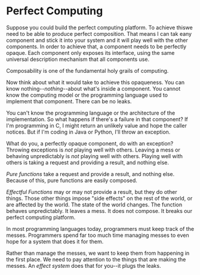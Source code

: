 # Perfect Computing

Suppose you could build the perfect computing platform.
To achieve thiswe need to be able to produce perfect composition.
That means I can tak eany component and stick it into your system and it will play well with the other components.
In order to achieve that, a component needs to be perfectly opaque.
Each component only exposes its interface, using the same universal description mechanism that all components use.

Composability is one of the fundamental holy grails of computing.

Now think about what it would take to achieve this opaqueness.
You can know nothing--*nothing*--about what's inside a component.
You cannot know the computing model or the programming language used to implement that component.
There can be no leaks.

You can't know the programming language or the architecture of the implementation.
So what happens if there's a failure in that component?
If I'm programming in C, I might return an unlikely value and hope the caller notices.
But if I'm coding in Java or Python, I'll throw an exception.

What do you, a perfectly opaque component, do with an exception?
Throwing exceptions is *not* playing well with others.
Leaving a mess or behaving unpredictably is *not* playing well with others.
Playing well with others is taking a request and providing a result, and nothing else.

*Pure functions* take a request and provide a result, and nothing else.
Because of this, pure functions are easily composed.

*Effectful Functions* may or may not provide a result, but they do other things.
Those other things impose "side effects" on the rest of the world, or are affected by the world.
The state of the world changes.
The function behaves unpredictably.
It leaves a mess.
It does not compose.
It breaks our perfect computing platform.

In most programming languages today, programmers must keep track of the messes.
Programmers spend far too much time managing messes to even hope for a system that does it for them.

Rather than manage the messes, we want to keep them from happening in the first place.
We need to pay attention to the things that are making the messes.
An *effect system* does that for you--it plugs the leaks.
